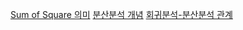[Sum of Square 의미](https://blog.naver.com/jaegyunjung/220869102447)
[분산분석 개념](https://diseny.tistory.com/entry/%EB%B6%84%EC%82%B0%EB%B6%84%EC%84%9DANOVA%EB%A5%BC-%EC%9D%B4%ED%95%B4%ED%95%98%EB%8A%94-%EA%B0%80%EC%9E%A5-%EC%A2%8B%EC%9D%80-%EB%B0%A9%EB%B2%951)
[회귀분석-분산분석 관계](https://blog.naver.com/definitice/221333302203)
